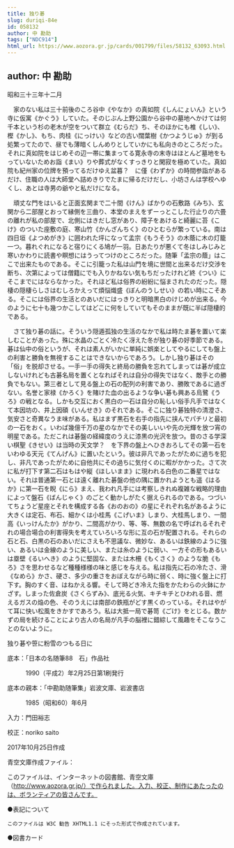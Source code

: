 ```yaml
---
title: 独り碁
slug: duriqi-84e
id: 058132
author: 中 勘助
tags: ["NDC914"]
html_url: https://www.aozora.gr.jp/cards/001799/files/58132_63093.html
---
```


## author: 中 勘助

昭和三十三年十二月

　家のない私は三十前後のころ谷中《やなか》の真如院《しんにょいん》という寺に仮寓《かぐう》していた。そのじぶん上野公園から谷中の墓地へかけては何千本という杉の老木が空をついて群立《むらだ》ち、そのほかにも椎《しい》、樫《かし》、もち、肉桂《にっけい》などの古い闊葉樹《かつようじゅ》が到る処繁ってたので、昼でも薄暗くしんめりとしていかにも私向きのところだった。それに真如院をはじめその辺一帯に集まってる寛永寺の末寺はほとんど墓地をもっていないためお詣《まい》りや葬式がなくすっきりと閑寂を極めていた。真如院も紀州家の位牌を預ってるだけゆえ盆暮？　に僅《わずか》の時間参詣があるだけ、住職の人は大師堂へ詰めきりでたまに帰るだけだし、小坊さんは学校へゆくし、あとは寺男の爺やと私だけになる。

　頑丈な門をはいると正面玄関まで二十間《けん》ばかりの石敷路《みち》、玄関から二部屋とおって縁側を三曲り、本堂のまえをずーっとこした行止りの六畳の離れが私の部屋で、北側にはきだし窓があり、障子をあけると綺麗に苔《こけ》のついた座敷の庭、寒山竹《かんざんちく》のひとむらが繁っている。南は四日垣《よつめがき》に囲われた坪になって孟宗《もうそう》の木蔭に木の灯籠一つ。暮れぐれになると宿りにくる鳩が一羽。日あたりが悪くて冬はしみじみと寒いかわりに読書や瞑想にはうってつけのところだった。随筆「孟宗の蔭」はここで出来たものである。そこに引籠った私は山門を境に世間と出来るだけ交渉を断ち、次第によっては僧籍にでも入りかねない気もちだったけれど終《つい》にそこまでにはならなかった。それほど私は俗界の紛紛に悩まされたのだった。隠棲の隠棲らしさはむしろかえって煩悩熾盛《ぼんのうしせい》の若い時にこそある。そこには俗界の生活とのあいだにはっきりと明暗黒白のけじめが出来る。今のように七十も幾つかこしてはどこに何をしていてもそのままが既に半ば隠棲的である。

　さて独り碁の話に。そういう隠遁孤独の生活のなかで私は時たま碁を置いて楽しむことがあった。殊に水晶のごとく冷たく冴えた冬が独り碁の好季節である。碁は仙中の俗というが、それは素人がいかに単純に娯楽としてやるにしても盤上の利害と勝負を無視することはできないからであろう。しかし独り碁はその「俗」を脱却させる。一手一手の得失と終局の勝負を忘れてしまっては碁が成立しないけれども古碁名局を置くとなればそれは自分の得失ではなく、敵手との勝負でもない。第三者として見る盤上の石の配列の利害であり、勝敗であるに過ぎない。名誉と家禄《かろく》を賭けた血の出るような争い碁も興ある烏鷺《うろ》の戦となる。しかも交互におく黒白の一石は自分の恥しい俗手凡手ではなくて本因坊の、井上因碩《いんせき》のそれである。そこに独り碁独特の清澄さ、気安さと奇異なうま味がある。私はまず黒石を右手の指先に挟んでパチリと最初の一石をおく。いわば幾億千万の星のなかでその美しいいや先の光輝を放つ宵の明星である。ただこれは碁盤の経緯度のうえに漆黒の光沢を放つ。昔のさる学深い棋聖《きせい》は当時の天文学？　を下界の盤上へひきおろしてその第一石をいわゆる天元《てんげん》に置いたという。彼は非凡であったがために過ちを犯し、非凡であったがために自他共にその過ちに気付くのに暇がかかった。さて次に私が打下す第二石はもはや縦《ほしいまま》に現われる白色の二番星ではない。それは普通第一石とは遠く離れた碁盤の他の隅に置かれようとも遥《はるか》に第一石を睨《にら》まえ、我われ凡手には考察しきれぬ複雑な戦略的理由によって盤石《ばんじゃく》のごとく動かしがたく据えられるのである。つづいてちょうど星座とそれを構成する各《おのおの》の星にそれぞれ名があるように大きくは定石、布石、細かくは小桂馬《こげいま》しまり、大桂馬しまり、一間高《いっけんたか》がかり、二間高がかり、等、等、無数の名で呼ばれるそれぞれの場合場合の利害得失を考えていろいろな形に互の石が配置される。それらの石と石、白黒の石のあいだにさえも不思議な、微妙な、あるいは鉄線のように強い、あるいは金線のように美しい、または糸のように弱い、一方その形もあるいは塁壁《るいへき》のように堅固な、または木柵《もくさく》のような脆《もろ》さを思わせるなど種種様様の味と感じを与える。私は指先に石の冷たさ、滑《なめら》かさ、硬さ、多少の重さをおぼえながら時に弱く、時に強く盤上に打下す。胸のすく音、はねかえる響。そして時どき冷えた指をかたわらの火鉢にかざす。しまった佐倉炭《さくらずみ》、底光る火気、キチキチとひわれる音、燃えるガスの焔の色、そのうえには南部の鉄瓶がどす黒くのっている。それはやがて耳に快い松風をきかすであろう。私は大抵一局で碁笥《ごけ》をとじる。数かずの局を続けることにより古人の名局が凡手の脳裡に錯綜して風趣をそこなうことのないように。

独り碁や笹に粉雪のつもる日に













底本：「日本の名随筆88　石」作品社

　　　1990（平成2）年2月25日第1刷発行

底本の親本：「中勘助随筆集」岩波文庫、岩波書店

　　　1985（昭和60）年6月

入力：門田裕志

校正：noriko saito

2017年10月25日作成

青空文庫作成ファイル：

このファイルは、インターネットの図書館、青空文庫（http://www.aozora.gr.jp/）で作られました。入力、校正、制作にあたったのは、ボランティアの皆さんです。











●表記について


	このファイルは W3C 勧告 XHTML1.1 にそった形式で作成されています。







●図書カード